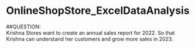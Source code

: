 # OnlineShopStore_ExcelDataAnalysis
##QUESTION:<br> 
   Krishna Stores want to create an annual sales report for 2022. So that Krishna can understand her customers and grow more sales in 2023.
